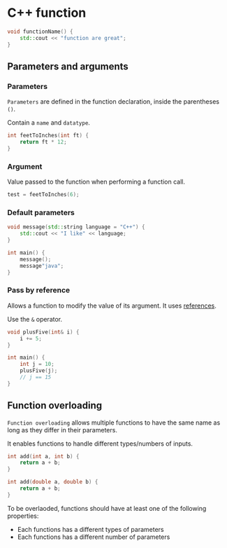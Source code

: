 # C++ function

```cpp
void functionName() {
    std::cout << "function are great";
}
```

## Parameters and arguments

### Parameters

`Parameters` are defined in the function declaration, inside the parentheses `()`.

Contain a `name` and `datatype`.

```cpp
int feetToInches(int ft) {
    return ft * 12;
}
```

### Argument

Value passed to the function when performing a function call.

```cpp
test = feetToInches(6);
```

### Default parameters

```cpp
void message(std::string language = "C++") {
    std::cout << "I like" << language;
}

int main() {
    message();
    message"java";
}
```

### Pass by reference

Allows a function to modify the value of its argument.
It uses [references](c++_reference).

Use the `&` operator.

```cpp
void plusFive(int& i) {
    i += 5;
}

int main() {
    int j = 10;
    plusFive(j);
    // j == 15
}
```

## Function overloading

`Function overloading` allows multiple functions to have the same name
as long as they differ in their parameters.

It enables functions to handle different types/numbers of inputs.

```cpp
int add(int a, int b) {
    return a + b;
}

int add(double a, double b) {
    return a + b;
}
```

To be overlaoded, functions should have at least one of the following properties:

- Each functions has a different types of parameters
- Each functions has a different number of parameters
